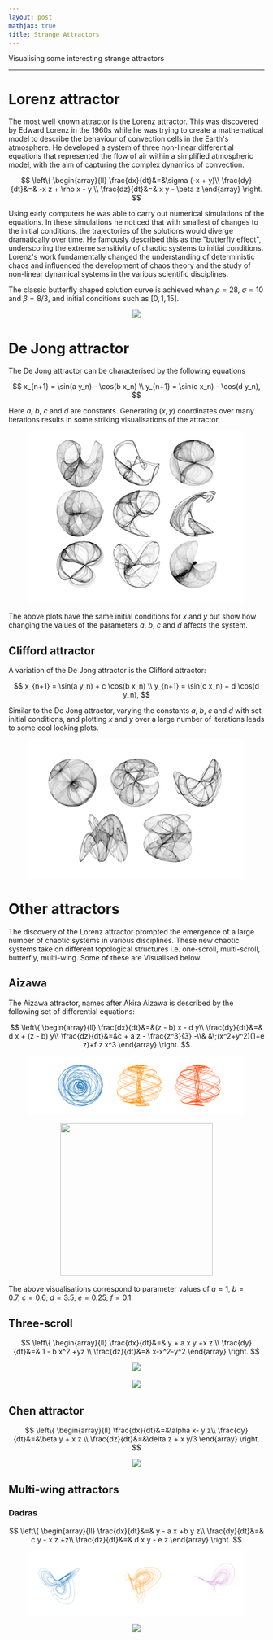 ```yaml
---
layout: post
mathjax: true
title: Strange Attractors
---
```


Visualising some interesting strange attractors

---

# Lorenz attractor

The most well known attractor is the Lorenz attractor. This was discovered by
Edward Lorenz in the 1960s while he was trying to create a mathematical model
to describe the behaviour of convection cells in the Earth's atmosphere. He
developed a system of three non-linear differential equations that represented
the flow of air within a simplified atmospheric model, with the aim of capturing
the complex dynamics of convection.

$$
\left\{
  \begin{array}{ll}
    \frac{dx}{dt}&=&\sigma (-x + y)\\
    \frac{dy}{dt}&=& -x z + \rho x - y \\
    \frac{dz}{dt}&=& x y - \beta z
  \end{array}
\right.
$$

Using early computers he was able to carry out numerical simulations of the
equations. In these simulations he noticed that with smallest of changes to the
initial conditions, the trajectories of the solutions would diverge dramatically
over time. He famously described this as the "butterfly effect", underscoring
the extreme sensitivity of chaotic systems to initial conditions. Lorenz's work
fundamentally changed the understanding of deterministic chaos and influenced
the development of chaos theory and the study of non-linear dynamical systems in
the various scientific disciplines.

The classic butterfly shaped solution curve is achieved when $\rho = 28, \ \sigma
= 10$ and $\beta = 8/3$, and initial conditions such as $[0, 1, 15]$.

<center>
  <figure> 
    <img src="https://raw.githubusercontent.com/aymenhafeez/aymenhafeez.github.io/master/images/lorenz-anim.gif" /> 
  </figure>
</center>

# De Jong attractor

The De Jong attractor can be characterised by the following equations

$$
x_{n+1} = \sin(a y_n) - \cos(b x_n) \\
y_{n+1} = \sin(c x_n) - \cos(d y_n),
$$

Here $a,\ b,\ c$ and $d$ are constants. Generating $(x,y)$ coordinates over
many iterations results in some striking visualisations of the attractor

<!-- <center> -->
<!--   <figure>  -->
<!--     <img src="https://raw.githubusercontent.com/aymenhafeez/aymenhafeez.github.io/master/images/De_Jong_Attractors.png" width="800" height="640"/>  -->
<!--   </figure> -->
<!-- </center> -->
<!---->
<!---->

<center>
  <figure> 
    <img src="https://raw.githubusercontent.com/aymenhafeez/aymenhafeez.github.io/master/images/De_Jong_Attractors.png" /> 
  </figure>
</center>

The above plots have the same initial conditions for $x$ and $y$ but show how
changing the values of the parameters $a,\ b,\ c$ and $d$ affects the system.

## Clifford attractor

A variation of the De Jong attractor is the Clifford attractor:

$$
x_{n+1} = \sin(a y_n) + c \cos(b x_n) \\
y_{n+1} = \sin(c x_n) + d \cos(d y_n),
$$

Similar to the De Jong attractor, varying the constants $a,\ b,\ c$ and $d$ with
set initial conditions, and plotting $x$ and $y$ over a large number of
iterations leads to some cool looking plots.

<center>
  <figure> 
    <img src="https://raw.githubusercontent.com/aymenhafeez/aymenhafeez.github.io/master/images/clifford_attractor.png" /> 
  </figure>
</center>

<!-- ## Svensson attractor -->
<!---->
<!-- Another similar attractor is the Svensson attractor: -->
<!---->
<!-- $$ -->
<!-- x_{n+1} = d \sin(a x_n) - \sin(b y_n) \\ -->
<!-- y_{n+1} = c \cos(a x_n) + \cos(b y_n), -->
<!-- $$ -->
<!---->
<!-- A plot with some example parameter values, again plotted over many iterations -->
<!-- can be seen below. -->
<!---->
<!-- <center> -->
<!--   <figure>  -->
<!--     <img src="https://raw.githubusercontent.com/aymenhafeez/aymenhafeez.github.io/master/images/svensson_attractor.png" width="200" height="100" />  -->
<!--   </figure> -->
<!-- </center> -->
<!---->
<!---->

# Other attractors

The discovery of the Lorenz attractor prompted the emergence of a large number
of chaotic systems in various disciplines. These new chaotic systems take on
different topological structures i.e. one-scroll, multi-scroll, butterfly,
multi-wing. Some of these are Visualised below.

## Aizawa

The Aizawa attractor, names after Akira Aizawa is described by the following set
of differential equations:

$$
\left\{
  \begin{array}{ll}
    \frac{dx}{dt}&=&(z - b)  x - d  y\\
    \frac{dy}{dt}&=& d  x + (z - b)  y\\
    \frac{dz}{dt}&=&c + a z - \frac{z^3}{3} -\\&  &\;(x^2+y^2)(1+e z)+f z x^3
  \end{array}
\right.
$$

<center>
  <figure> 
    <img src="https://raw.githubusercontent.com/aymenhafeez/aymenhafeez.github.io/master/images/aizawa_2d.png" /> 
  </figure>
</center>

<!-- <center> -->
<!--   <video width="375" controls> -->
<!--     <source src="https://raw.githubusercontent.com/aymenhafeez/aymenhafeez.github.io/master/images/aizawa.mp4"" type="video/mp4" /> -->
<!--     Your browser does not support the video tag. -->
<!--   </video>  -->
<!-- </center> -->


<center>
  <figure> 
    <img src="https://raw.githubusercontent.com/aymenhafeez/aymenhafeez.github.io/master/images/aizawa.gif" width="300" height="300"/> 
  </figure>
</center>

The above visualisations correspond to parameter values of $a = 1,\ b = 0.7,\
c = 0.6,\ d = 3.5,\ e = 0.25,\ f = 0.1$.

## Three-scroll

$$
\left\{
  \begin{array}{ll}
    \frac{dx}{dt}&=& y + a x y +x z \\
    \frac{dy}{dt}&=& 1 - b x^2 +yz \\
    \frac{dz}{dt}&=& x-x^2-y^2
  \end{array}
\right.
$$

<center>
  <figure> 
    <img src="https://raw.githubusercontent.com/aymenhafeez/aymenhafeez.github.io/master/images/three_scroll_3d.png" /> 
  </figure>
</center>

<center>
  <figure> 
    <img src="https://raw.githubusercontent.com/aymenhafeez/aymenhafeez.github.io/master/images/three_scroll.gif" /> 
  </figure>
</center>

## Chen attractor

$$
\left\{
  \begin{array}{ll}
    \frac{dx}{dt}&=&\alpha x- y z\\
    \frac{dy}{dt}&=&\beta y + x z \\
    \frac{dz}{dt}&=&\delta z + x y/3
  \end{array}
\right.
$$

<center>
  <figure> 
    <img src="https://raw.githubusercontent.com/aymenhafeez/aymenhafeez.github.io/master/images/chen.gif" /> 
  </figure>
</center>


## Multi-wing attractors

### Dadras

$$
\left\{
  \begin{array}{ll}
    \frac{dx}{dt}&=& y - a x +b  y  z\\
    \frac{dy}{dt}&=&  c  y - x  z +z\\
    \frac{dz}{dt}&=& d  x  y - e  z
  \end{array}
\right.
$$


<center>
  <figure> 
    <img src="https://raw.githubusercontent.com/aymenhafeez/aymenhafeez.github.io/master/images/dadras.png" /> 
  </figure>
</center>

<center>
  <figure> 
    <img src="https://raw.githubusercontent.com/aymenhafeez/aymenhafeez.github.io/master/images/dadras.gif" /> 
  </figure>
</center>
